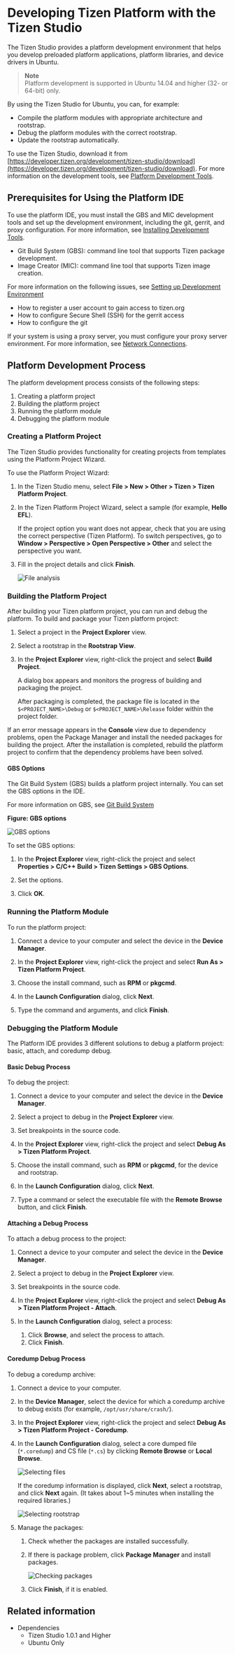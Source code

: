 # Developing Tizen Platform with the Tizen Studio

The Tizen Studio provides a platform development environment that helps you develop preloaded platform applications, platform libraries, and device drivers in Ubuntu.

> **Note**  
> Platform development is supported in Ubuntu 14.04 and higher (32- or 64-bit) only.

By using the Tizen Studio for Ubuntu, you can, for example:

- Compile the platform modules with appropriate architecture and rootstrap.
- Debug the platform modules with the correct rootstrap.
- Update the rootstrap automatically.

To use the Tizen Studio, download it from [https://developer.tizen.org/development/tizen-studio/download](https://developer.tizen.org/development/tizen-studio/download). For more information on the development tools, see [Platform Development Tools](platform-tools.md).

## Prerequisites for Using the Platform IDE

To use the platform IDE, you must install the GBS and MIC development tools and set up the development environment, including the git, gerrit, and proxy configuration. For more information, see [Installing Development Tools](../../../platform/developing/installing.md).

- Git Build System (GBS): command line tool that supports Tizen package development.
- Image Creator (MIC): command line tool that supports Tizen image creation.

For more information on the following issues, see [Setting up Development Environment](../../../platform/developing/setting-up.md)

- How to register a user account to gain access to tizen.org
- How to configure Secure Shell (SSH) for the gerrit access
- How to configure the git

If your system is using a proxy server, you must configure your proxy server environment. For more information, see [Network Connections](http://help.eclipse.org/mars/index.jsp?topic=%2Forg.eclipse.platform.doc.user%2Freference%2Fref-net-preferences.htm).

## Platform Development Process

The platform development process consists of the following steps:

1. Creating a platform project
2. Building the platform project
3. Running the platform module
4. Debugging the platform module

### Creating a Platform Project

The Tizen Studio provides functionality for creating projects from templates using the Platform Project Wizard.

To use the Platform Project Wizard:

1. In the Tizen Studio menu, select **File > New > Other > Tizen > Tizen Platform Project**.

2. In the Tizen Platform Project Wizard, select a sample (for example, **Hello EFL**).

   If the project option you want does not appear, check that you are using the correct perspective (Tizen Platform). To switch perspectives, go to **Window > Perspective > Open Perspective > Other** and select the perspective you want.

3. Fill in the project details and click **Finish**.

   ![File analysis](./media/platform_project_wizard.png)

### Building the Platform Project

After building your Tizen platform project, you can run and debug the platform. To build and package your Tizen platform project:

1. Select a project in the **Project Explorer** view.

2. Select a rootstrap in the **Rootstrap View**.

3. In the **Project Explorer** view, right-click the project and select **Build Project**.

   A dialog box appears and monitors the progress of building and packaging the project.

   After packaging is completed, the package file is located in the `$<PROJECT_NAME>\Debug` or `$<PROJECT_NAME>\Release` folder within the project folder.

If an error message appears in the **Console** view due to dependency problems, open the Package Manager and install the needed packages for building the project. After the installation is completed, rebuild the platform project to confirm that the dependency problems have been solved.

#### GBS Options

The Git Build System (GBS) builds a platform project internally. You can set the GBS options in the IDE.

For more information on GBS, see [Git Build System](../../../platform/reference/gbs/gbs-build.md)

**Figure: GBS options**

![GBS options](./media/platform_gbs_options.png)

To set the GBS options:

1. In the **Project Explorer** view, right-click the project and select **Properties > C/C++ Build > Tizen Settings > GBS Options**.

2. Set the options.

3. Click **OK**.

### Running the Platform Module

To run the platform project:

1. Connect a device to your computer and select the device in the **Device Manager**.

2. In the **Project Explorer** view, right-click the project and select **Run As > Tizen Platform Project**.

3. Choose the install command, such as **RPM** or **pkgcmd**.

4. In the **Launch Configuration** dialog, click **Next**.

5. Type the command and arguments, and click **Finish**.

### Debugging the Platform Module

The Platform IDE provides 3 different solutions to debug a platform project: basic, attach, and coredump debug.

#### Basic Debug Process

To debug the project:

1. Connect a device to your computer and select the device in the **Device Manager**.

2. Select a project to debug in the **Project Explorer** view.

3. Set breakpoints in the source code.

4. In the **Project Explorer** view, right-click the project and select **Debug As > Tizen Platform Project**.

5. Choose the install command, such as **RPM** or **pkgcmd**, for the device and rootstrap.

6. In the **Launch Configuration** dialog, click **Next**.

7. Type a command or select the executable file with the **Remote Browse** button, and click **Finish**.

#### Attaching a Debug Process

To attach a debug process to the project:

1. Connect a device to your computer and select the device in the **Device Manager**.

2. Select a project to debug in the **Project Explorer** view.

3. Set breakpoints in the source code.

4. In the **Project Explorer** view, right-click the project and select **Debug As > Tizen Platform Project - Attach**.

5. In the **Launch Configuration** dialog, select a process:

   1. Click **Browse**, and select the process to attach.
   2. Click **Finish**.

#### Coredump Debug Process

To debug a coredump archive:

1. Connect a device to your computer.

2. In the **Device Manager**, select the device for which a coredump archive to debug exists (for example, `/opt/usr/share/crash/`).

3. In the **Project Explorer** view, right-click the project and select **Debug As > Tizen Platform Project - Coredump**.

4. In the **Launch Configuration** dialog, select a core dumped file (`*.coredump`) and CS file (`*.cs`) by clicking **Remote Browse** or **Local Browse**.

   ![Selecting files](./media/platform_codedump_files.png)

   If the coredump information is displayed, click **Next**, select a rootstrap, and click **Next** again. (It takes about 1~5 minutes when installing the required libraries.)

   ![Selecting rootstrap](./media/platform_rootstrap.png)

5. Manage the packages:

   1. Check whether the packages are installed successfully.

   2. If there is package problem, click **Package Manager** and install packages.

      ![Checking packages](./media/platform_packages.png)

   3. Click **Finish**, if it is enabled.

## Related information
- Dependencies
   - Tizen Studio 1.0.1 and Higher
   - Ubuntu Only
